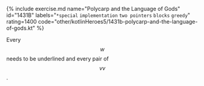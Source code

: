{% include exercise.md name="Polycarp and the Language of Gods" id="1431B" labels="`*special` `implementation` `two pointers` `blocks` `greedy`" rating=1400 code="other/kotlinHeroes5/1431b-polycarp-and-the-language-of-gods.kt" %}

Every $$w$$ needs to be underlined and every pair of $$vv$$.
